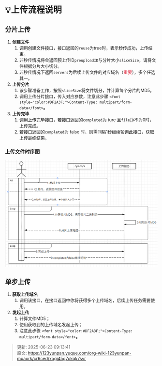 # 💡上传流程说明

## 分片上传
1. **创建文件**
    1. 调用创建文件接口，接口返回的`reuse`为true时，表示秒传成功，上传结束。
    2. 非秒传情况将会返回预上传ID`preuploadID`与分片大小`sliceSize`，请将文件根据分片大小切分。
    3. 非秒传情况下返回`servers`为后续上传文件的对应域名（<font style="color:#DF2A3F;">重要</font>），多个任选其一。
2. **上传分片**
    1. 该步骤准备工作，按照`sliceSize`将文件切分，并计算每个分片的MD5。
    2. 调用上传分片接口，传入对应参数，注意此步骤 `<font style="color:#DF2A3F;">Content-Type: multipart/form-data</font>`**。**
3. **上传完毕**
    1. 调用上传完毕接口，若接口返回的`completed`为 ture 且`fileID`不为0时，上传完成。
    2. 若接口返回的`completed`为 false 时，则需间隔1秒继续轮询此接口，获取上传最终结果。

### 上传文件时序图
![1749200624056-264f1c08-43a1-4199-9135-e068fcfe3fe5.png](./img/nk0kBDuKhbO9fcqz/1749200624056-264f1c08-43a1-4199-9135-e068fcfe3fe5-629329.png)

## 单步上传
1. **获取上传域名**
    1. 调用该接口，在接口返回中你将获得多个上传域名，后续上传任务需要使用。
2. **发起上传**
    1. 计算文件MD5；
    2. 使用获取到的上传域名发起上传；
    3. 注意此步骤 `<font style="color:#DF2A3F;">Content-Type: multipart/form-data</font>`**。**



> 更新: 2025-06-23 09:13:41  
> 原文: <https://123yunpan.yuque.com/org-wiki-123yunpan-muaork/cr6ced/xogi45g7okqk7svr>